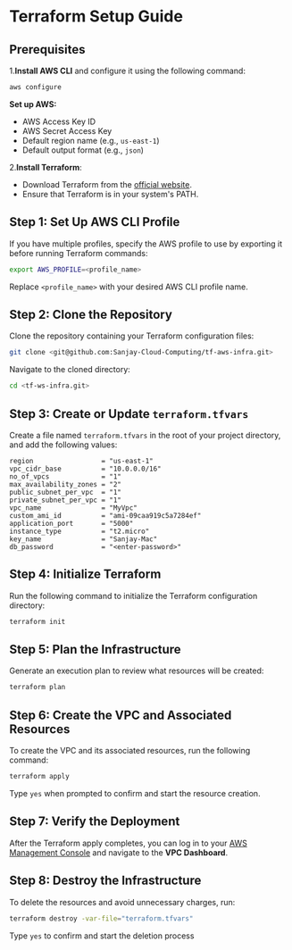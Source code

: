# Terraform Setup Guide

## Prerequisites

1.**Install AWS CLI** and configure it using the following command:

   ```bash
   aws configure
   ```

**Set up AWS:**

- AWS Access Key ID
- AWS Secret Access Key
- Default region name (e.g., `us-east-1`)
- Default output format (e.g., `json`)

2.**Install Terraform**:

- Download Terraform from the [official website](https://www.terraform.io/downloads).
- Ensure that Terraform is in your system's PATH.

## Step 1: Set Up AWS CLI Profile

If you have multiple profiles, specify the AWS profile to use by exporting it before running Terraform commands:

```bash
export AWS_PROFILE=<profile_name>
```

Replace `<profile_name>` with your desired AWS CLI profile name.

## Step 2: Clone the Repository

Clone the repository containing your Terraform configuration files:

```bash
git clone <git@github.com:Sanjay-Cloud-Computing/tf-aws-infra.git>
```

Navigate to the cloned directory:

```bash
cd <tf-ws-infra.git>
```

## Step 3: Create or Update `terraform.tfvars`

Create a file named `terraform.tfvars` in the root of your project directory, and add the following values:

```hcl
region                 = "us-east-1"
vpc_cidr_base          = "10.0.0.0/16"
no_of_vpcs             = "1"
max_availability_zones = "2"
public_subnet_per_vpc  = "1"
private_subnet_per_vpc = "1"
vpc_name               = "MyVpc"
custom_ami_id          = "ami-09caa919c5a7284ef"
application_port       = "5000"
instance_type          = "t2.micro"
key_name               = "Sanjay-Mac"
db_password            = "<enter-password>"

```

## Step 4: Initialize Terraform

Run the following command to initialize the Terraform configuration directory:

```bash
terraform init
```

## Step 5: Plan the Infrastructure

Generate an execution plan to review what resources will be created:

```bash
terraform plan
```

## Step 6: Create the VPC and Associated Resources

To create the VPC and its associated resources, run the following command:

```bash
terraform apply
```

Type `yes` when prompted to confirm and start the resource creation.

## Step 7: Verify the Deployment

After the Terraform apply completes, you can log in to your [AWS Management Console](https://aws.amazon.com/console/) and navigate to the **VPC Dashboard**.

## Step 8: Destroy the Infrastructure

To delete the resources and avoid unnecessary charges, run:

```bash
terraform destroy -var-file="terraform.tfvars"
```

Type `yes` to confirm and start the deletion process
